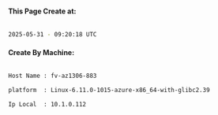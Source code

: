 
   
#### This Page Create at:

```bash

2025-05-31 - 09:20:18 UTC

```

#### Create By Machine:

```bash

Host Name : fv-az1306-883

platform  : Linux-6.11.0-1015-azure-x86_64-with-glibc2.39

Ip Local  : 10.1.0.112

```

